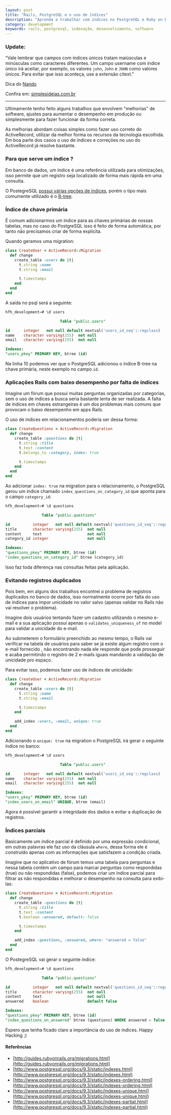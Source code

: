 ```yaml
---
layout: post
title: "Rails, PostgreSQL e o uso de índices"
description: "Aprenda a trabalhar com índices no PostgreSQL e Ruby on Rails"
category: development
keywords: rails, postgresql, indexação, desenvolvimento, software
---
```


### Update:

"Vale lembrar que campos com índices únicos tratam maiúsculas e minúsculas
como caracteres diferentes. Um campo username com índice único irá aceitar,
por exemplo, os valores `john`, `John` e `JOHN` como valores únicos.
Para evitar que isso aconteça, use a extensão citext."

Dica do [Nando](https://twitter.com/fnando)

Confira em: [simplesideias.com.br](http://simplesideias.com.br/usando-campos-case-insensitive-no-postgresql)

----

Ultimamente tenho feito alguns trabalhos que envolvem "melhorias" de software,
ajustes para aumentar o desempenho em produção ou simplesmente para fazer
funcionar da forma correta.

As melhorias abordam coisas simples como fazer uso correto do ActiveRecord,
utilizar da melhor forma os recursos da tecnologia escolhida. Em boa parte dos
casos o uso de índices e correções no uso do ActiveRecord já resolve bastante.

### Para que serve um índice ?

Em banco de dados, um índice é uma referência utilizada para otimizações, isso
permite que um registro seja localizado de forma mais rápida em uma consulta.

O PostegreSQL [possui várias opções de índices](http://www.postgresql.org/docs/9.3/static/indexes.html), porém o tipo mais comumente
utilizado é o [B-tree](http://en.wikipedia.org/wiki/B-tree).

### Índice de chave primária

É comum adicionarmos um índice para as chaves primárias de nossas tabelas, mas
no caso do PostgreSQL isso é feito de forma automática, por tanto não precisamos
criar de forma explícita.

Quando geramos uma migration:

```ruby
class CreateUser < ActiveRecord::Migration
  def change
    create_table :users do |t|
      t.string :name
      t.string :email

      t.timestamps
    end
  end
end
```

A saída no psql será a seguinte:

```sql
hfh_development=# \d users

                        Table "public.users"

id      integer   not null default nextval('users_id_seq'::regclass)
name    character varying(255)  not null
email   character varying(255)  not null

Indexes:
"users_pkey" PRIMARY KEY, btree (id)
```

Na linha 10 podemos ver que o PostgreSQL adicionou o índice B-tree na chave
primária, neste exemplo no campo `id`.

### Aplicações Rails com baixo desempenho por falta de índices

Imagine um fórum que possui muitas perguntas organizadas por categorias, sem o
uso de índices a busca seria bastante lenta de ser realizada.
A falta de índices em chaves estrangeiras é um dos problemas mais comuns que
provocam o baixo desempenho em apps Rails.

O uso de índices em relacionamentos poderia ser dessa forma:

```ruby
class CreateQuestions < ActiveRecord::Migration
  def change
    create_table :questions do |t|
      t.string :title
      t.text :content
      t.belongs_to :category, index: true

      t.timestamps
    end
  end
end
```

Ao adicionar `index: true` na migration para o relacionamento, o PostgreSQL
gerou um índice chamado `index_questions_on_category_id` que aponta para o
campo `category_id`:

```sql
hfh_development=# \d questions

                Table "public.questions"

id          integer   not null default nextval('questions_id_seq'::regclass)
title       character varying(255)  not null
content     text                    not null
category_id integer                 not null

Indexes:
"questions_pkey" PRIMARY KEY, btree (id)
"index_questions_on_category_id" btree (category_id)
```

Isso faz toda diferença nas consultas feitas pela aplicação.

### Evitando registros duplicados

Pois bem, em alguns dos trabalhos encontrei o problema de registros duplicados
no banco de dados, isso normalmente ocorre por falta do uso de índices para impor
unicidade no valor salvo (apenas validar no Rails não vai resolver o problema).

Imagine dois usuários tentando fazer um cadastro utilizando o mesmo e-mail e a
sua aplicação possuí apenas o `validates_uniqueness_of` no model para validar a
unicidade do e-mail.

Ao submeterem o formulário preenchido ao mesmo tempo, o Rails vai verificar na
tabela de usuários para saber se já existe algum registro com o e-mail fornecido
, não encontrando nada ele responde que pode prosseguir e acaba permitindo o
registro de 2 e-mails iguais mandando a validação de unicidade pro espaço.

Para evitar isso, podemos fazer uso de índices de unicidade:

```ruby
class CreateUser < ActiveRecord::Migration
  def change
    create_table :users do |t|
      t.string :name
      t.string :email

      t.timestamps
    end

    add_index :users, :email, unique: true
  end
end
```

Adicionando o `unique: true` na migration o PostgreSQL irá gerar o seguinte
índice no banco:

```sql
hfh_development=# \d users

                        Table "public.users"

id      integer   not null default nextval('users_id_seq'::regclass)
name    character varying(255)  not null
email   character varying(255)  not null

Indexes:
"users_pkey" PRIMARY KEY, btree (id)
"index_users_on_email" UNIQUE, btree (email)
```

Agora é possível garantir a integridade dos dados e evitar a duplicação de
registros.

### Índices parciais

Basicamente um índice parcial é definido por uma expressão condicional, em
outras palavras ele faz uso da cláusula `where`, dessa forma ele é construído
apenas com as informações que satisfazem a condição criada.

Imagine que no aplicativo de fórum temos uma tabela para perguntas e nessa
tabela contém um campo para marcar perguntas como respondidas (true) ou não
respondidas (false), podemos criar um índice parcial para filtrar as não
respondidas e melhorar o desempenho na consulta para exibi-las:

```ruby
class CreateQuestions < ActiveRecord::Migration
  def change
    create_table :questions do |t|
      t.string :title
      t.text :content
      t.boolean :answered, default: false

      t.timestamps
    end

    add_index :questions, :answered, where: "answered = false"
  end
end
```

O PostegreSQL vai gerar o seguinte índice:

```sql
hfh_development=# \d questions

                Table "public.questions"

id          integer   not null default nextval('questions_id_seq'::regclass)
title       character varying(255)  not null
content     text                    not null
answered    boolean                 default false

Indexes:
"questions_pkey" PRIMARY KEY, btree (id)
"index_questions_on_answered" btree (questions) WHERE answered = false
```

Espero que tenha ficado claro a importância do uso de índices.
Happy Hacking ;)

#### Referências

- [http://guides.rubyonrails.org/migrations.html](http://guides.rubyonrails.org/migrations.html)
- [http://www.postgresql.org/docs/9.3/static/indexes.html](http://www.postgresql.org/docs/9.3/static/indexes.html)
- [http://www.postgresql.org/docs/9.3/static/indexes-ordering.html](http://www.postgresql.org/docs/9.3/static/indexes-ordering.html)
- [http://www.postgresql.org/docs/9.3/static/indexes-unique.html](http://www.postgresql.org/docs/9.3/static/indexes-unique.html)
- [http://www.postgresql.org/docs/9.3/static/indexes-partial.html](http://www.postgresql.org/docs/9.3/static/indexes-partial.html)
